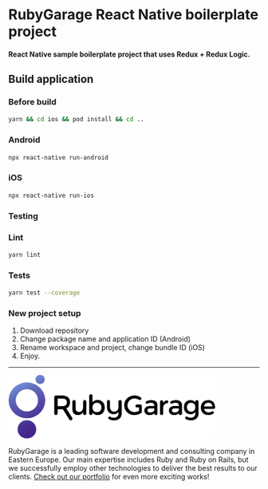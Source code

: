 # RubyGarage React Native boilerplate project

#### React Native sample boilerplate project that uses Redux + Redux Logic.

## Build application

### Before build

```bash
yarn && cd ios && pod install && cd ..
```

### Android

```bash
npx react-native run-android
```

### iOS

```bash
npx react-native run-ios
```

### Testing

### Lint

```bash
yarn lint
```

### Tests

```bash
yarn test --coverage
```

### New project setup
1. Download repository
2. Change package name and application ID (Android)
3. Rename workspace and project, change bundle ID (iOS)
4. Enjoy.

***
<a href="https://rubygarage.org/"><img src="https://github.com/rubygarage/shopapp-shopify-ios/blob/master/assets/rubygarage.png?raw=true" alt="RubyGarage Logo" width="415" height="128"></a>

RubyGarage is a leading software development and consulting company in Eastern Europe. Our main expertise includes Ruby and Ruby on Rails, but we successfully employ other technologies to deliver the best results to our clients. [Check out our portfolio](https://rubygarage.org/portfolio) for even more exciting works!